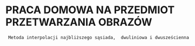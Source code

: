 # PRACA DOMOWA NA PRZEDMIOT PRZETWARZANIA OBRAZÓW
     Metoda interpolacji najbliższego sąsiada,  dwuliniowa i dwusześcienna